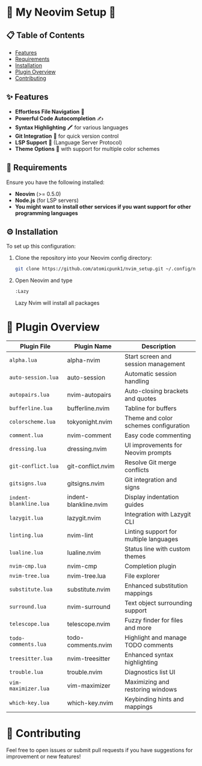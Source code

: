 # 🌌 My Neovim Setup 🌌

## 📋 Table of Contents

- [Features](#features)
- [Requirements](#requirements)
- [Installation](#installation)
- [Plugin Overview](#plugin-overview)
- [Contributing](#contributing)

## ✨ Features

- **Effortless File Navigation** 🌲
- **Powerful Code Autocompletion** ✍️
- **Syntax Highlighting** 🖍️ for various languages
- **Git Integration** 🚀 for quick version control
- **LSP Support** 🔧 (Language Server Protocol)
- **Theme Options** 🎨 with support for multiple color schemes

## 🔧 Requirements

Ensure you have the following installed:

- **Neovim** (>= 0.5.0)
- **Node.js** (for LSP servers)
- **You might want to install other services if you want support for other programming languages**

## ⚙️ Installation

To set up this configuration:

1. Clone the repository into your Neovim config directory:
   ```sh
   git clone https://github.com/atomicpunk1/nvim_setup.git ~/.config/nvim
   ```
2. Open Neovim and type
    ```sh
    :Lazy
    ```
    Lazy Nvim will install all packages

# 🔌 Plugin Overview

| Plugin File             | Plugin Name              | Description                                    |
|-------------------------|--------------------------|------------------------------------------------|
| `alpha.lua`             | alpha-nvim               | Start screen and session management            |
| `auto-session.lua`      | auto-session             | Automatic session handling                     |
| `autopairs.lua`         | nvim-autopairs           | Auto-closing brackets and quotes               |
| `bufferline.lua`        | bufferline.nvim          | Tabline for buffers                            |
| `colorscheme.lua`       | tokyonight.nvim          | Theme and color schemes configuration          |
| `comment.lua`           | nvim-comment             | Easy code commenting                           |
| `dressing.lua`          | dressing.nvim            | UI improvements for Neovim prompts             |
| `git-conflict.lua`      | git-conflict.nvim        | Resolve Git merge conflicts                    |
| `gitsigns.lua`          | gitsigns.nvim            | Git integration and signs                      |
| `indent-blankline.lua`  | indent-blankline.nvim    | Display indentation guides                     |
| `lazygit.lua`           | lazygit.nvim             | Integration with Lazygit CLI                   |
| `linting.lua`           | nvim-lint                | Linting support for multiple languages         |
| `lualine.lua`           | lualine.nvim             | Status line with custom themes                 |
| `nvim-cmp.lua`          | nvim-cmp                 | Completion plugin                              |
| `nvim-tree.lua`         | nvim-tree.lua            | File explorer                                  |
| `substitute.lua`        | substitute.nvim          | Enhanced substitution mappings                 |
| `surround.lua`          | nvim-surround            | Text object surrounding support                |
| `telescope.lua`         | telescope.nvim           | Fuzzy finder for files and more                |
| `todo-comments.lua`     | todo-comments.nvim       | Highlight and manage TODO comments             |
| `treesitter.lua`        | nvim-treesitter          | Enhanced syntax highlighting                   |
| `trouble.lua`           | trouble.nvim             | Diagnostics list UI                            |
| `vim-maximizer.lua`     | vim-maximizer            | Maximizing and restoring windows               |
| `which-key.lua`         | which-key.nvim           | Keybinding hints and mappings                  |

# 🤝 Contributing

Feel free to open issues or submit pull requests if you have suggestions for improvement or new features!
